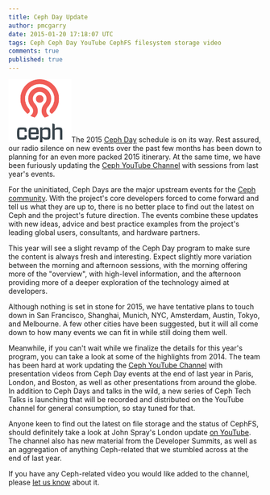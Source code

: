 ```yaml
---
title: Ceph Day Update
author: pmcgarry
date: 2015-01-20 17:18:07 UTC
tags: Ceph Ceph Day YouTube CephFS filesystem storage video
comments: true
published: true
---
```


![](/images/blog/ceph-logo.png)The 2015 [Ceph Day](http://ceph.com/cephdays/) schedule is on its way. Rest assured, our radio silence on new events over the past few months has been down to planning for an even more packed 2015 itinerary. At the same time, we have been furiously updating the [Ceph YouTube Channel](https://www.youtube.com/channel/UCno-Fry25FJ7B4RycCxOtfw) with sessions from last year's events.

For the uninitiated, Ceph Days are the major upstream events for the [Ceph community](http://ceph.com/). With the project's core developers forced to come forward and tell us what they are up to, there is no better place to find out the latest on Ceph and the project's future direction. The events combine these updates with new ideas, advice and best practice examples from the project's leading global users, consultants, and hardware partners.

This year will see a slight revamp of the Ceph Day program to make sure the content is always fresh and interesting. Expect slightly more variation between the morning and afternoon sessions, with the morning offering more of the "overview", with high-level information, and the
afternoon providing more of a deeper exploration of the technology aimed at developers.

Although nothing is set in stone for 2015, we have tentative plans to touch down in San Francisco, Shanghai, Munich, NYC, Amsterdam, Austin, Tokyo, and Melbourne. A few other cities have been suggested, but it will all come down to how many events we can fit in while still doing them well.

Meanwhile, if you can't wait while we finalize the details for this year's program, you can take a look at some of the highlights from 2014. The team has been hard at work updating the [Ceph YouTube Channel](https://www.youtube.com/channel/UCno-Fry25FJ7B4RycCxOtfw) with
presentation videos from Ceph Day events at the end of last year in Paris, London, and Boston, as well as other presentations from around the globe. In addition to Ceph Days and talks in the wild, a new series of Ceph Tech Talks is launching that will be recorded and distributed on the YouTube channel for general consumption, so stay tuned for that.

Anyone keen to find out the latest on file storage and the status of CephFS, should definitely take a look at John Spray's London update [on YouTube](https://www.youtube.com/watch?v=_JK1eFenY6I). The channel also has new material from the Developer Summits, as well as an aggregation of anything Ceph-related that we stumbled across at the end of last year.

If you have any Ceph-related video you would like added to the channel, please <a href="mailto:community@inktank.com">let us know</a> about it.